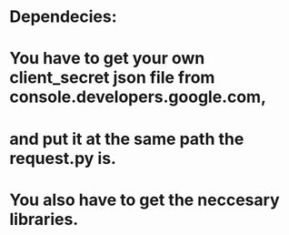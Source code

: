 # Dependecies:
# You have to get your own client_secret json file from console.developers.google.com,
# and put it at the same path the request.py is.
# 
# You also have to get the neccesary libraries.
